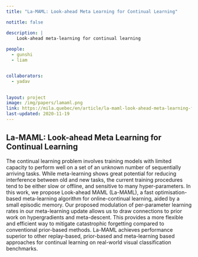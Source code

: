 ```yaml
---
title: "La-MAML: Look-ahead Meta Learning for Continual Learning"

notitle: false

description: |
    Look-ahead meta-learning for continual learning 
    
people:
  - gunshi
  - liam


collaborators:
  - yadav
  

layout: project
image: /img/papers/lamaml.png
link: https://mila.quebec/en/article/la-maml-look-ahead-meta-learning-for-continual-learning/
last-updated: 2020-11-19
---
```


## La-MAML: Look-ahead Meta Learning for Continual Learning

The continual learning problem involves training models with limited capacity to perform well on a set of an unknown number of sequentially arriving tasks. While meta-learning shows great potential for reducing interference between old and new tasks, the current training procedures tend to be either slow or offline, and sensitive to many hyper-parameters. In this work, we propose Look-ahead MAML (La-MAML), a fast optimisation-based meta-learning algorithm for online-continual learning, aided by a small episodic memory. Our proposed modulation of per-parameter learning rates in our meta-learning update allows us to draw connections to prior work on hypergradients and meta-descent. This provides a more flexible and efficient way to mitigate catastrophic forgetting compared to conventional prior-based methods. La-MAML achieves performance superior to other replay-based, prior-based and meta-learning based approaches for continual learning on real-world visual classification benchmarks.
